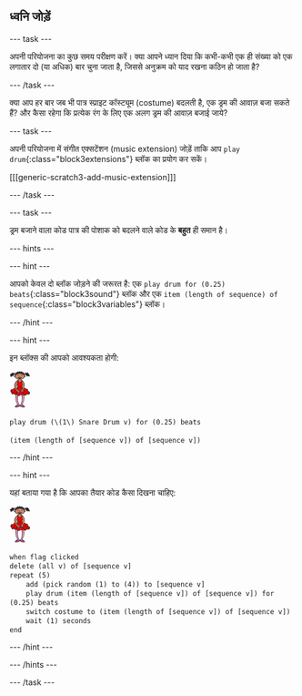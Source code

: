 ## ध्वनि जोड़ें

\--- task \---

अपनी परियोजना का कुछ समय परीक्षण करें। क्या आपने ध्यान दिया कि कभी-कभी एक ही संख्या को एक लगातार दो (या अधिक) बार चुना जाता है, जिससे अनुक्रम को याद रखना कठिन हो जाता है?

\--- /task \---

क्या आप हर बार जब भी पात्र स्प्राइट कॉस्ट्यूम (costume) बदलती है, एक ड्रम की आवाज़ बजा सकते हैं? और कैसा रहेगा कि प्रत्येक रंग के लिए एक अलग ड्रम की आवाज़ बजाई जाये?

\--- task \---

अपनी परियोजना में संगीत एक्सटेंशन (music extension) जोड़ें ताकि आप `play drum`{:class="block3extensions"} ब्लॉक का प्रयोग कर सकें।

[[[generic-scratch3-add-music-extension]]]

\--- /task \---

\--- task \---

ड्रम बजाने वाला कोड पात्र की पोशाक को बदलने वाले कोड के **बहुत** ही समान है।

\--- hints \---

\--- hint \---

आपको केवल दो ब्लॉक जोड़ने की जरूरत है: एक `play drum for (0.25) beats`{:class="block3sound"} ब्लॉक और एक `item (length of sequence) of sequence`{:class="block3variables"} ब्लॉक।

\--- /hint \---

\--- hint \---

इन ब्लॉक्स की आपको आवश्यकता होगी:

![बैलरीना](images/ballerina.png)

```blocks3
play drum (\(1\) Snare Drum v) for (0.25) beats

(item (length of [sequence v]) of [sequence v])
```

\--- /hint \---

\--- hint \---

यहां बताया गया है कि आपका तैयार कोड कैसा दिखना चाहिए:

![बैलरीना](images/ballerina.png)

```blocks3
when flag clicked
delete (all v) of [sequence v]
repeat (5)
    add (pick random (1) to (4)) to [sequence v]
    play drum (item (length of [sequence v]) of [sequence v]) for (0.25) beats
    switch costume to (item (length of [sequence v]) of [sequence v])
    wait (1) seconds
end
```

\--- /hint \---

\--- /hints \---

\--- /task \---